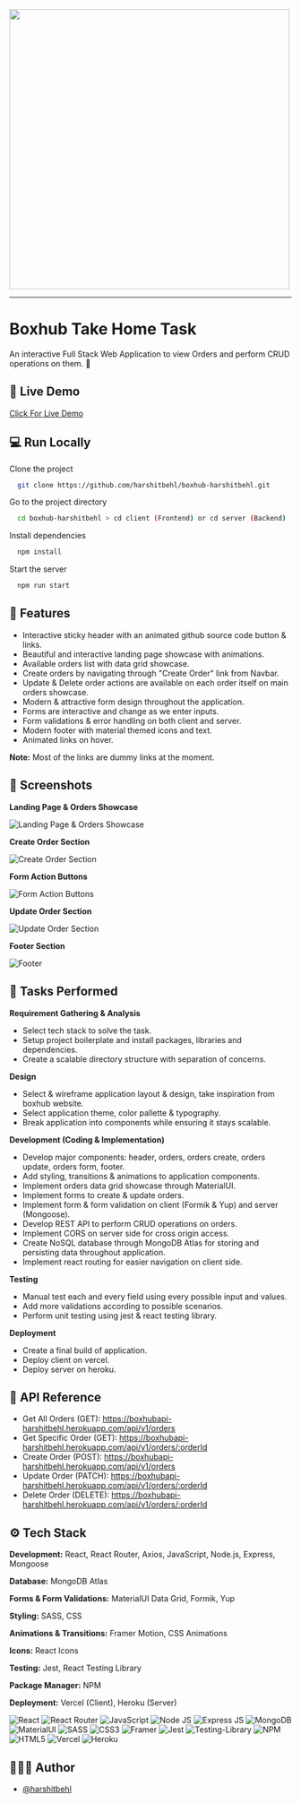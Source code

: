 <img src="https://s3-eu-west-1.amazonaws.com/tpd/logos/6021a71ea023a000010884da/0x0.png" width="500" />

---

# Boxhub Take Home Task

An interactive Full Stack Web Application to view Orders and perform CRUD operations on them. 🚀

## 🔗 Live Demo

[Click For Live Demo](https://boxhub-harshitbehl.vercel.app)

## 💻 Run Locally

Clone the project

```bash
  git clone https://github.com/harshitbehl/boxhub-harshitbehl.git
```

Go to the project directory

```bash
  cd boxhub-harshitbehl > cd client (Frontend) or cd server (Backend)
```

Install dependencies

```bash
  npm install
```

Start the server

```bash
  npm run start
```

## 🔖 Features

- Interactive sticky header with an animated github source code button & links.
- Beautiful and interactive landing page showcase with animations.
- Available orders list with data grid showcase.
- Create orders by navigating through "Create Order" link from Navbar.
- Update & Delete order actions are available on each order itself on main orders showcase.
- Modern & attractive form design throughout the application.
- Forms are interactive and change as we enter inputs.
- Form validations & error handling on both client and server.
- Modern footer with material themed icons and text.
- Animated links on hover.

**Note:** Most of the links are dummy links at the moment.

## 📸 Screenshots

**Landing Page & Orders Showcase**

![Landing Page & Orders Showcase](/assets/readmeImages/ordersShowcase.png)

**Create Order Section**

![Create Order Section](/assets/readmeImages/createOrder.png)

**Form Action Buttons**

![Form Action Buttons](/assets/readmeImages/formActions.png)

**Update Order Section**

![Update Order Section](/assets/readmeImages/updateOrder.png)

**Footer Section**

![Footer](/assets/readmeImages/footer.png)

## 📌 Tasks Performed

**Requirement Gathering & Analysis**

- Select tech stack to solve the task.
- Setup project boilerplate and install packages, libraries and dependencies.
- Create a scalable directory structure with separation of concerns.

**Design**

- Select & wireframe application layout & design, take inspiration from boxhub website.
- Select application theme, color pallette & typography.
- Break application into components while ensuring it stays scalable.

**Development (Coding & Implementation)**

- Develop major components: header, orders, orders create, orders update, orders form, footer.
- Add styling, transitions & animations to application components.
- Implement orders data grid showcase through MaterialUI.
- Implement forms to create & update orders.
- Implement form & form validation on client (Formik & Yup) and server (Mongoose).
- Develop REST API to perform CRUD operations on orders.
- Implement CORS on server side for cross origin access.
- Create NoSQL database through MongoDB Atlas for storing and persisting data throughout application.
- Implement react routing for easier navigation on client side.

**Testing**

- Manual test each and every field using every possible input and values.
- Add more validations according to possible scenarios.
- Perform unit testing using jest & react testing library.

**Deployment**

- Create a final build of application.
- Deploy client on vercel.
- Deploy server on heroku.

## 🚀 API Reference

- Get All Orders (GET): https://boxhubapi-harshitbehl.herokuapp.com/api/v1/orders
- Get Specific Order (GET): https://boxhubapi-harshitbehl.herokuapp.com/api/v1/orders/:orderId
- Create Order (POST): https://boxhubapi-harshitbehl.herokuapp.com/api/v1/orders
- Update Order (PATCH): https://boxhubapi-harshitbehl.herokuapp.com/api/v1/orders/:orderId
- Delete Order (DELETE): https://boxhubapi-harshitbehl.herokuapp.com/api/v1/orders/:orderId

## ⚙️ Tech Stack

**Development:** React, React Router, Axios, JavaScript, Node.js, Express, Mongoose

**Database:** MongoDB Atlas

**Forms & Form Validations:** MaterialUI Data Grid, Formik, Yup

**Styling:** SASS, CSS

**Animations & Transitions:** Framer Motion, CSS Animations

**Icons:** React Icons

**Testing:** Jest, React Testing Library

**Package Manager:** NPM

**Deployment:** Vercel (Client), Heroku (Server)

![React](https://img.shields.io/badge/react-%2320232a.svg?style=for-the-badge&logo=react&logoColor=%2361DAFB)
![React Router](https://img.shields.io/badge/React_Router-CA4245?style=for-the-badge&logo=react-router&logoColor=white)
![JavaScript](https://img.shields.io/badge/javascript-%23323330.svg?style=for-the-badge&logo=javascript&logoColor=%23F7DF1E)
![Node JS](https://img.shields.io/badge/Node.js-339933?style=for-the-badge&logo=nodedotjs&logoColor=white)
![Express JS](https://img.shields.io/badge/Express.js-000000?style=for-the-badge&logo=express&logoColor=white)
![MongoDB](https://img.shields.io/badge/MongoDB-4EA94B?style=for-the-badge&logo=mongodb&logoColor=white)
![MaterialUI](https://img.shields.io/badge/Material%20UI-007FFF?style=for-the-badge&logo=mui&logoColor=white)
![SASS](https://img.shields.io/badge/SASS-hotpink.svg?style=for-the-badge&logo=SASS&logoColor=white)
![CSS3](https://img.shields.io/badge/css3-%231572B6.svg?style=for-the-badge&logo=css3&logoColor=white)
![Framer](https://img.shields.io/badge/Framer-black?style=for-the-badge&logo=framer&logoColor=blue)
![Jest](https://img.shields.io/badge/-jest-%23C21325?style=for-the-badge&logo=jest&logoColor=white)
![Testing-Library](https://img.shields.io/badge/-TestingLibrary-%23E33332?style=for-the-badge&logo=testing-library&logoColor=white)
![NPM](https://img.shields.io/badge/NPM-%23000000.svg?style=for-the-badge&logo=npm&logoColor=white)
![HTML5](https://img.shields.io/badge/html5-%23E34F26.svg?style=for-the-badge&logo=html5&logoColor=white)
![Vercel](https://img.shields.io/badge/vercel-%23000000.svg?style=for-the-badge&logo=vercel&logoColor=white)
![Heroku](https://img.shields.io/badge/Heroku-430098?style=for-the-badge&logo=heroku&logoColor=white)

## 👨🏽‍💻 Author

- [@harshitbehl](https://github.com/harshitbehl)
